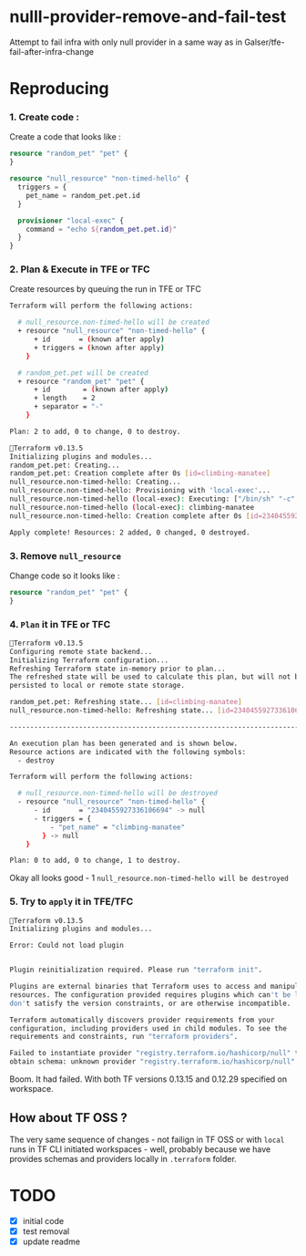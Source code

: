 # nulll-provider-remove-and-fail-test
Attempt to fail infra with only null provider in a same way as in Galser/tfe-fail-after-infra-change

# Reproducing

### 1. Create code : 

Create a code that looks like : 

```terraform
resource "random_pet" "pet" {
}

resource "null_resource" "non-timed-hello" {
  triggers = {
    pet_name = random_pet.pet.id
  }

  provisioner "local-exec" {
    command = "echo ${random_pet.pet.id}"
  }
}
```

### 2. Plan & Execute in TFE or TFC

Create resources by queuing the run in TFE or TFC
```bash
Terraform will perform the following actions:

  # null_resource.non-timed-hello will be created
  + resource "null_resource" "non-timed-hello" {
      + id       = (known after apply)
      + triggers = (known after apply)
    }

  # random_pet.pet will be created
  + resource "random_pet" "pet" {
      + id        = (known after apply)
      + length    = 2
      + separator = "-"
    }

Plan: 2 to add, 0 to change, 0 to destroy.

Terraform v0.13.5
Initializing plugins and modules...
random_pet.pet: Creating...
random_pet.pet: Creation complete after 0s [id=climbing-manatee]
null_resource.non-timed-hello: Creating...
null_resource.non-timed-hello: Provisioning with 'local-exec'...
null_resource.non-timed-hello (local-exec): Executing: ["/bin/sh" "-c" "echo climbing-manatee"]
null_resource.non-timed-hello (local-exec): climbing-manatee
null_resource.non-timed-hello: Creation complete after 0s [id=2340455927336106694]

Apply complete! Resources: 2 added, 0 changed, 0 destroyed.
```

### 3. Remove `null_resource`

Change code so it looks like : 

```terraform
resource "random_pet" "pet" {
}
```

### 4. `Plan` it in TFE or TFC

```bash
Terraform v0.13.5
Configuring remote state backend...
Initializing Terraform configuration...
Refreshing Terraform state in-memory prior to plan...
The refreshed state will be used to calculate this plan, but will not be
persisted to local or remote state storage.

random_pet.pet: Refreshing state... [id=climbing-manatee]
null_resource.non-timed-hello: Refreshing state... [id=2340455927336106694]

------------------------------------------------------------------------

An execution plan has been generated and is shown below.
Resource actions are indicated with the following symbols:
  - destroy

Terraform will perform the following actions:

  # null_resource.non-timed-hello will be destroyed
  - resource "null_resource" "non-timed-hello" {
      - id       = "2340455927336106694" -> null
      - triggers = {
          - "pet_name" = "climbing-manatee"
        } -> null
    }

Plan: 0 to add, 0 to change, 1 to destroy.
```

Okay all looks good - 1 `null_resource.non-timed-hello will be destroyed`

### 5. Try to `apply` it in TFE/TFC

```bash
Terraform v0.13.5
Initializing plugins and modules...

Error: Could not load plugin


Plugin reinitialization required. Please run "terraform init".

Plugins are external binaries that Terraform uses to access and manipulate
resources. The configuration provided requires plugins which can't be located,
don't satisfy the version constraints, or are otherwise incompatible.

Terraform automatically discovers provider requirements from your
configuration, including providers used in child modules. To see the
requirements and constraints, run "terraform providers".

Failed to instantiate provider "registry.terraform.io/hashicorp/null" to
obtain schema: unknown provider "registry.terraform.io/hashicorp/null"
```

Boom. It had failed. With both TF versions 0.13.15 and 0.12.29 specified on workspace.

## How about TF OSS ?

The very same sequence of changes - not failign in TF OSS or with `local` runs in TF CLI initiated workspaces - well, probably because we have provides schemas and providers locally in `.terraform` folder.



# TODO

- [x] initial code
- [x] test removal
- [x] update readme
